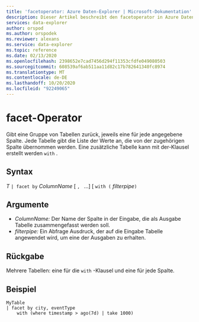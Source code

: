 ```yaml
---
title: 'facetoperator: Azure Daten-Explorer | Microsoft-Dokumentation'
description: Dieser Artikel beschreibt den facetoperator in Azure Daten-Explorer.
services: data-explorer
author: orspod
ms.author: orspodek
ms.reviewer: alexans
ms.service: data-explorer
ms.topic: reference
ms.date: 02/13/2020
ms.openlocfilehash: 2398652e7cad7456d294f11353cfdfe049080503
ms.sourcegitcommit: 608539af6ab511aa11d82c17b782641340fc8974
ms.translationtype: MT
ms.contentlocale: de-DE
ms.lasthandoff: 10/20/2020
ms.locfileid: "92249065"
---
```

# <a name="facet-operator"></a>facet-Operator

Gibt eine Gruppe von Tabellen zurück, jeweils eine für jede angegebene Spalte.
Jede Tabelle gibt die Liste der Werte an, die von der zugehörigen Spalte übernommen werden.
Eine zusätzliche Tabelle kann mit der-Klausel erstellt werden `with` .

## <a name="syntax"></a>Syntax

*T* `| facet by` *ColumnName* [ `, ` ...] [ `with (` *filterpipe*`)`

## <a name="arguments"></a>Argumente

* *ColumnName:* Der Name der Spalte in der Eingabe, die als Ausgabe Tabelle zusammengefasst werden soll.
* *filterpipe:* Ein Abfrage Ausdruck, der auf die Eingabe Tabelle angewendet wird, um eine der Ausgaben zu erhalten.

## <a name="returns"></a>Rückgabe

Mehrere Tabellen: eine für die `with` -Klausel und eine für jede Spalte.

## <a name="example"></a>Beispiel

```kusto
MyTable 
| facet by city, eventType 
    with (where timestamp > ago(7d) | take 1000)
```
